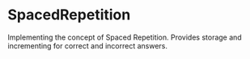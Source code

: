 # SpacedRepetition
Implementing the concept of Spaced Repetition. Provides storage and incrementing for correct and incorrect answers.

